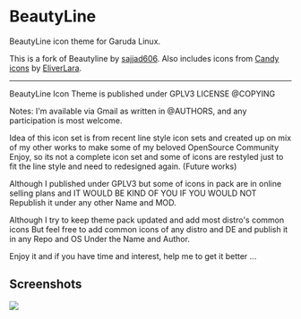 # BeautyLine

BeautyLine icon theme for Garuda Linux.

This is a fork of Beautyline by [sajjad606](https://www.opencode.net/sajjad606).
Also includes icons from [Candy icons](https://github.com/EliverLara/candy-icons) by [EliverLara](https://github.com/EliverLara).

_________________________________________________________________

BeautyLine Icon Theme is published under GPLV3 LICENSE @COPYING

Notes:
I'm available via Gmail as written in @AUTHORS, and any participation is most welcome.

Idea of this icon set is from recent line style icon sets and created up on mix of my other works to make some of my beloved OpenSource Community Enjoy, so its not a complete icon set and some of icons are restyled just to fit the line style and need to redesigned again. (Future works)

Although I published <BeautyLine Icon Theme> under GPLV3 but some of icons in pack are in online selling plans and IT WOULD BE KIND OF YOU IF YOU WOULD NOT Republish it under any other Name and MOD.

Although I try to keep theme pack updated and add most distro's common icons But feel free to add common icons of any distro and DE and publish it in any Repo and OS Under the Name <BeautyLine Icon Theme> and <Sajjad Abdollahzadeh> Author.

Enjoy it and if you have time and interest, help me to get it better ...

## Screenshots 

![](https://cdn.pling.com/img/c/8/a/4/b742be5089b7686336e31a0eab4ed0cac3c9afb7b8e79ac42b004aad1b7693abcecf.png)
